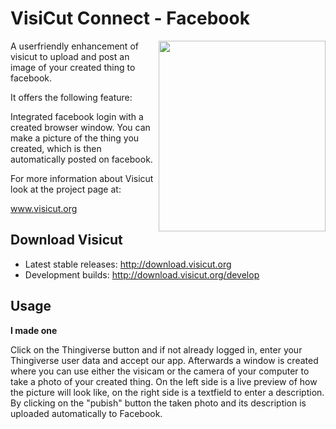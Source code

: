 VisiCut Connect - Facebook
=======

<img src="https://cloud.githubusercontent.com/assets/7680318/6001719/e210576a-aaec-11e4-866a-ce54799dea1b.png" width="267px"
 height="305px" alt="" title="Visicut Connect" align="right" />

A userfriendly enhancement of visicut to upload and post an image of your created thing to facebook.

It offers the following feature:

Integrated facebook login with a created browser window. You can make a picture of the thing you created, which is then automatically posted on facebook.



For more information about Visicut look at the project page at:

www.visicut.org

Download Visicut
--------
* Latest stable releases: http://download.visicut.org
* Development builds: http://download.visicut.org/develop

Usage
--------

**I made one**

Click on the Thingiverse button and if not already logged in, enter your Thingiverse user data and accept our app.
Afterwards a window is created where you can use either the visicam or the camera of your computer to take a photo of your created thing. On the left side is a live preview of how the picture will look like, on the right side is a textfield to enter a description. By clicking on the "pubish" button the taken photo and its description is uploaded automatically to Facebook.
